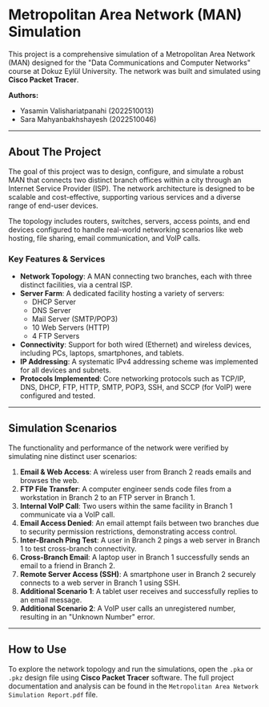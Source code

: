 # Metropolitan Area Network (MAN) Simulation

This project is a comprehensive simulation of a Metropolitan Area Network (MAN) designed for the "Data Communications and Computer Networks" course at Dokuz Eylül University. The network was built and simulated using **Cisco Packet Tracer**.

**Authors:**
* Yasamin Valishariatpanahi (2022510013)
* Sara Mahyanbakhshayesh (2022510046)

---

## About The Project

The goal of this project was to design, configure, and simulate a robust MAN that connects two distinct branch offices within a city through an Internet Service Provider (ISP). The network architecture is designed to be scalable and cost-effective, supporting various services and a diverse range of end-user devices.

The topology includes routers, switches, servers, access points, and end devices configured to handle real-world networking scenarios like web hosting, file sharing, email communication, and VoIP calls.



### Key Features & Services

* **Network Topology**: A MAN connecting two branches, each with three distinct facilities, via a central ISP.
* **Server Farm**: A dedicated facility hosting a variety of servers:
    * DHCP Server
    * DNS Server
    * Mail Server (SMTP/POP3)
    * 10 Web Servers (HTTP)
    * 4 FTP Servers
* **Connectivity**: Support for both wired (Ethernet) and wireless devices, including PCs, laptops, smartphones, and tablets.
* **IP Addressing**: A systematic IPv4 addressing scheme was implemented for all devices and subnets.
* **Protocols Implemented**: Core networking protocols such as TCP/IP, DNS, DHCP, FTP, HTTP, SMTP, POP3, SSH, and SCCP (for VoIP) were configured and tested.

---

## Simulation Scenarios

The functionality and performance of the network were verified by simulating nine distinct user scenarios:

1.  **Email & Web Access**: A wireless user from Branch 2 reads emails and browses the web.
2.  **FTP File Transfer**: A computer engineer sends code files from a workstation in Branch 2 to an FTP server in Branch 1.
3.  **Internal VoIP Call**: Two users within the same facility in Branch 1 communicate via a VoIP call.
4.  **Email Access Denied**: An email attempt fails between two branches due to security permission restrictions, demonstrating access control.
5.  **Inter-Branch Ping Test**: A user in Branch 2 pings a web server in Branch 1 to test cross-branch connectivity.
6.  **Cross-Branch Email**: A laptop user in Branch 1 successfully sends an email to a friend in Branch 2.
7.  **Remote Server Access (SSH)**: A smartphone user in Branch 2 securely connects to a web server in Branch 1 using SSH.
8.  **Additional Scenario 1**: A tablet user receives and successfully replies to an email message.
9.  **Additional Scenario 2**: A VoIP user calls an unregistered number, resulting in an "Unknown Number" error.

---

## How to Use

To explore the network topology and run the simulations, open the `.pka` or `.pkz` design file using **Cisco Packet Tracer** software. The full project documentation and analysis can be found in the `Metropolitan Area Network Simulation Report.pdf` file.

